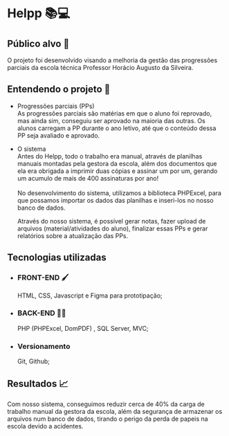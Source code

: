 # Helpp 📚💻
## Público alvo 🔎
  O projeto foi desenvolvido visando a melhoria da gestão das progressões parciais da escola técnica Professor Horácio Augusto da Silveira.
## Entendendo o projeto 🤔
* Progressões parciais (PPs)<br/>
  As progressões parciais são matérias em que o aluno foi reprovado, mas ainda sim, conseguiu ser aprovado na maioria das outras. 
  Os alunos carregam a PP durante o ano letivo, até que o conteúdo dessa PP seja avaliado e aprovado.
  
* O sistema <br/>
  Antes do Helpp, todo o trabalho era manual, através de planilhas manuais montadas pela gestora da escola, além dos documentos que ela era obrigada a imprimir duas cópias e assinar um por um, gerando um acumulo de mais de 400 assinaturas por ano!<br/>
  <br/>No desenvolvimento do sistema, utilizamos a biblioteca PHPExcel, para que possamos importar os dados das planilhas e inseri-los no nosso banco de dados. <br/>
  
  Através do nosso sistema, é possível gerar notas, fazer upload de arquivos (material/atividades do aluno), finalizar essas PPs e gerar relatórios sobre a atualização das PPs.
  
## Tecnologias utilizadas
*  ### FRONT-END 🖌
   HTML, CSS, Javascript e Figma para prototipação;

* ### BACK-END 👨‍💻
  PHP (PHPExcel, DomPDF) , SQL Server, MVC;
  
* ### Versionamento
  Git, Github;
  
## Resultados 📈
  Com nosso sistema, conseguimos reduzir cerca de 40% da carga de trabalho manual da gestora da escola, além da segurança de armazenar os arquivos num banco de dados, tirando o perigo da perda de papeis na escola devido a acidentes.
  
  
  
  
